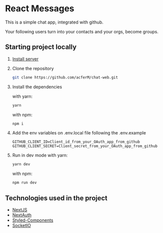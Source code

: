 # React Messages

This is a simple chat app, integrated with github.

Your following users turn into your contacts and your orgs, become groups.

## Starting project locally

1. [Install server](https://github.com/acferM/chat-server#readme)

2. Clone the repository
	```bash
	git clone https://github.com/acferM/chat-web.git
	```

3. Install the dependencies

    with yarn:
	```bash
	yarn
	```

	with npm:
	```bash
	npm i
	```

4. Add the env variables on .env.local file following the .env.example

	```
	GITHUB_CLIENT_ID=Client_id_from_your_OAuth_app_from_github
	GITHUB_CLIENT_SECRET=Client_secret_from_your_OAuth_app_from_github
	```

5. Run in dev mode
	with yarn:
	```bash
	yarn dev
	```

	with npm:
	```bash
	npm run dev
	```

## Technologies used in the project

- [NextJS](https://nextjs.org)
- [NextAuth](https://next-auth.js.org)
- [Styled-Components](https://styled-components.com)
- [SocketIO](https://socket.io)
